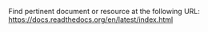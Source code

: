 Find pertinent document or resource at the following URL:
https://docs.readthedocs.org/en/latest/index.html
